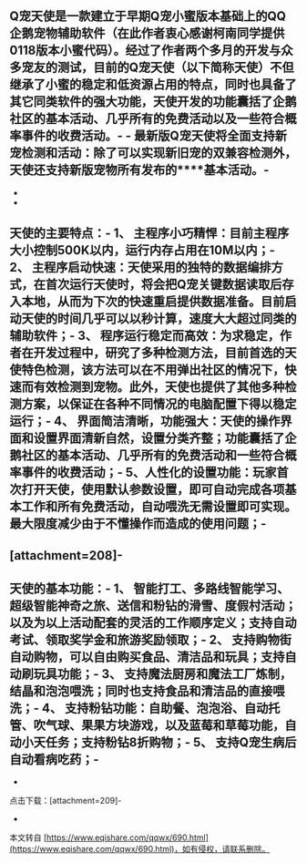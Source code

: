 **Q宠天使是一款建立于早期Q宠小蜜版本基础上的QQ企鹅宠物辅助软件（在此作者衷心感谢柯南同学提供0118版本小蜜代码）。经过了作者两个多月的开发与众多宠友的测试，目前的Q宠天使（以下简称天使）不但继承了小蜜的稳定和低资源占用的特点，同时也具备了其它同类软件的强大功能，天使开发的功能囊括了企鹅社区的基本活动、几乎所有的免费活动以及一些符合概率事件的收费活动。**-
**-
****最新版Q宠天使将全面支持新宠检测和活动：除了可以实现新旧宠的双兼容检测外，天使还支持新版宠物所有发布****的****基本活动。**-
-
-
-
**天使的主要特点：**-
1、 主程序小巧精悍：目前主程序大小控制500K以内，运行内存占用在10M以内；-
2、 主程序启动快速：天使采用的独特的数据编排方式，在首次运行天使时，将会把Q宠关键数据读取后存入本地，从而为下次的快速重启提供数据准备。目前启动天使的时间几乎可以以秒计算，速度大大超过同类的辅助软件；-
3、 程序运行稳定而高效：为求稳定，作者在开发过程中，研究了多种检测方法，目前首选的天使特色检测，该方法可以在不用弹出社区的情况下，快速而有效检测到宠物。此外，天使也提供了其他多种检测方案，以保证在各种不同情况的电脑配置下得以稳定运行；-
4、 界面简洁清晰，功能强大：天使的操作界面和设置界面清新自然，设置分类齐整；功能囊括了企鹅社区的基本活动、几乎所有的免费活动和一些符合概率事件的收费活动；-
5、人性化的设置功能：玩家首次打开天使，使用默认参数设置，即可自动完成各项基本工作和所有免费活动，自动喂洗无需设置即可实现。最大限度减少由于不懂操作而造成的使用问题；-
-
\[attachment=208\]-
-
**天使的基本功能：**-
1、 智能打工、多路线智能学习、超级智能神奇之旅、送信和粉钻的滑雪、度假村活动；以及为以上活动配套的灵活的工作顺序定义；支持自动考试、领取奖学金和旅游奖励领取；-
2、 支持购物街自动购物，可以自由购买食品、清洁品和玩具；支持自动刷玩具功能；-
3、 支持魔法厨房和魔法工厂炼制，结晶和泡泡喂洗；同时也支持食品和清洁品的直接喂洗；-
4、 支持粉钻功能：自助餐、泡泡浴、自动托管、吹气球、果果方块游戏，以及蓝莓和草莓功能，自动小天任务；支持粉钻8折购物；-
5、 支持Q宠生病后自动看病吃药；-
-
-
点击下载：\[attachment=209\]-

-

本文转自 [https://www.eqishare.com/qqwx/690.html](https://www.eqishare.com/qqwx/690.html)，如有侵权，请联系删除。